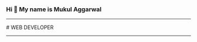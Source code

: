 ### Hi 👋 My name is Mukul Aggarwal
<hr>
# WEB DEVELOPER
<hr>
<!--
**MukulAggarwal21/MukulAggarwal21** is a ✨ _specIal_ ✨ repository because its `README.md` (this file) appears on your GitHub profile.

Here are some ideas to get you sTarted;

- 🔭 I’m currently working on ...
- 🌱 I’m currently learning ..
- 👯 I’m looking to collaborate on ...
- 🤔 I’m looking for help with ...
- 💬 Ask me about ...
- 📫 How to reach me: ...
- 😄 Pronouns: ...
- ⚡ Fun fact: ...
-->
